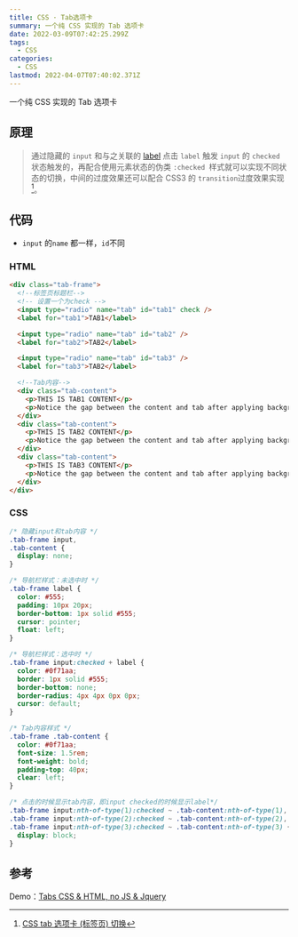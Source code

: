 ```yaml
---
title: CSS · Tab选项卡
summary: 一个纯 CSS 实现的 Tab 选项卡
date: 2022-03-09T07:42:25.299Z
tags:
  - CSS
categories:
  - CSS
lastmod: 2022-04-07T07:40:02.371Z
---
```


一个纯 CSS 实现的 Tab 选项卡

## 原理

> 通过隐藏的 `input` 和与之关联的 [label](https://so.csdn.net/so/search?q=label&spm=1001.2101.3001.7020) 点击 `label` 触发 `input` 的 `checked` 状态触发的，再配合使用元素状态的伪类 `:checked `样式就可以实现不同状态的切换，中间的过度效果还可以配合 CSS3 的 `transition`过度效果实现 [^1]。

## 代码

- `input` 的`name` 都一样，`id`不同

### HTML

```html
<div class="tab-frame">
  <!--标签页标题栏-->
  <!-- 设置一个为check -->
  <input type="radio" name="tab" id="tab1" check />
  <label for="tab1">TAB1</label>

  <input type="radio" name="tab" id="tab2" />
  <label for="tab2">TAB2</label>

  <input type="radio" name="tab" id="tab3" />
  <label for="tab3">TAB2</label>

  <!--Tab内容-->
  <div class="tab-content">
    <p>THIS IS TAB1 CONTENT</p>
    <p>Notice the gap between the content and tab after applying background cololr</p>
  </div>
  <div class="tab-content">
    <p>THIS IS TAB2 CONTENT</p>
    <p>Notice the gap between the content and tab after applying background cololr</p>
  </div>
  <div class="tab-content">
    <p>THIS IS TAB3 CONTENT</p>
    <p>Notice the gap between the content and tab after applying background cololr</p>
  </div>
</div>
```

### CSS

```css
/* 隐藏input和tab内容 */
.tab-frame input,
.tab-content {
  display: none;
}

/* 导航栏样式：未选中时 */
.tab-frame label {
  color: #555;
  padding: 10px 20px;
  border-bottom: 1px solid #555;
  cursor: pointer;
  float: left;
}

/* 导航栏样式：选中时 */
.tab-frame input:checked + label {
  color: #0f71aa;
  border: 1px solid #555;
  border-bottom: none;
  border-radius: 4px 4px 0px 0px;
  cursor: default;
}

/* Tab内容样式 */
.tab-frame .tab-content {
  color: #0f71aa;
  font-size: 1.5rem;
  font-weight: bold;
  padding-top: 40px;
  clear: left;
}

/* 点击的时候显示tab内容，即input checked的时候显示label*/
.tab-frame input:nth-of-type(1):checked ~ .tab-content:nth-of-type(1),
.tab-frame input:nth-of-type(2):checked ~ .tab-content:nth-of-type(2),
.tab-frame input:nth-of-type(3):checked ~ .tab-content:nth-of-type(3) {
  display: block;
}
```

## 参考

Demo：[Tabs CSS & HTML, no JS & Jquery](https://codepen.io/llgruff/pen/ZGBxOa)

[^1]: [CSS tab 选项卡 (标签页) 切换](https://blog.csdn.net/baiding1123/article/details/51889201)
